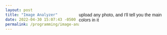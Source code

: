 ```yaml
---
layout: post
title: "Image Analyzer"
date: 2022-04-30 15:07:43 -0500
permalink: /programming/image-analyzer/
---
```


upload any photo, and I'll tell you the main colors in it

<div>
  <head>
    <style>
      body {
        font-family: Arial, sans-serif;
        display: flex;
        justify-content: center;
        align-items: center;
        height: 100vh;
      }

      .container {
        display: flex;
        justify-content: space-between;
        align-items: start;
        width: 80%;
      }

      form {
        max-width: 300px;
        margin: auto;
        padding: 20px;
        box-shadow: 0 0 10px rgba(0, 0, 0, 0.2);
        border-radius: 8px;
        background-color: #f9f9f9;
      }

      #result {
        flex: 1;
        max-width: 500px;
        margin: 10px;
        padding: 20px;
        box-shadow: 0 0 10px rgba(0, 0, 0, 0.2);
        border-radius: 8px;
        background-color: #f9f9f9;
        overflow: auto;
      }

      label {
        display: block;
        margin-top: 20px;
      }

      input[type="file"],
      input[type="number"] {
        width: 100%;
        padding: 10px;
        border: 1px solid #ddd;
        border-radius: 4px;
      }

      button {
        display: block;
        width: 100%;
        padding: 10px;
        margin-top: 20px;
        background-color: #007bff;
        color: white;
        border: none;
        border-radius: 4px;
        cursor: pointer;
      }

      button:hover {
        background-color: #0056b3;
      }
    </style>

  </head>
  <body>
    <div class="container">
      <form id="imageForm">
        <label for="imageFile">Image file:</label>
        <input type="file" id="imageFile" accept="image/*" required />

        <label for="nClusters">Number of clusters:</label>
        <input type="number" id="nClusters" min="1" max="6" value="3" required />

        <label for="minRepresentation">Minimum representation:</label>
        <input
          type="number"
          id="minRepresentation"
          min="0"
          max="1"
          step="0.0001"
          value="0.001"
          required
        />

        <button type="submit">Analyze Colors</button>
        <label for="format">Select display format:</label><br />
        <input
          type="radio"
          id="defaultFormat"
          name="format"
          value="default"
          checked
        />
        RGB String (e.g. color("#4a5f54"))<br />
        <input
          type="radio"
          id="alternativeFormat"
          name="format"
          value="alternative"
        />
        RGB Values (e.g. [74, 95, 84])
      </form>
      <pre id="result"></pre>
    </div>
    <script>
      document
        .getElementById("imageForm")
        .addEventListener("submit", function (event) {
          event.preventDefault();

          var imageFile = document.getElementById("imageFile").files[0];
          var nClusters = document.getElementById("nClusters").value;
          var minRepresentation =
            document.getElementById("minRepresentation").value;

          // Get the button
          var button = document.querySelector("button");

          let format = document.querySelector(
            'input[name="format"]:checked'
          ).value;

          function formatColor(color, format) {
            if (format === "alternative") {
              const matches = color.match(/[0-9a-f]{2}/gi);
              return matches.map((hex) => parseInt(hex, 16));
            } else {
              return color;
            }
          }

          var reader = new FileReader();
          reader.onloadend = function () {
            var base64data = reader.result;

            button.disabled = true;
            button.textContent = "Loading...";

            fetch(
              "https://witch-game-zn7nb.ondigitalocean.app/accounts/analyze_colors/",
              {
                method: "POST",
                headers: {
                  "Content-Type": "application/json",
                },
                body: JSON.stringify({
                  image: base64data,
                  n_clusters: nClusters,
                  min_representation: minRepresentation,
                }),
              }
            )
              .then((response) => response.json())
              .then((data) => {
                let results = data.results.map((result) => {
                  return {
                    representation: result.representation,
                    rgb: formatColor(result.rgb, format),
                  };
                });

                document.getElementById("result").textContent = JSON.stringify(
                  data,
                  null,
                  2
                ).replace(/\\/g, "");

                button.disabled = false;
                button.textContent = "Analyze Colors";
              });
          };
          reader.readAsDataURL(imageFile);
        });
    </script>

  </body>
</div>

# why did I make this?

I'm dabbling in generative art, and I noticed that when creating color palettes, I would often reference photos. This is just a tool to automatically get a list of colors

# Curious about my most recent drop?

[check out my twitter](https://twitter.com/NgoziArt)
